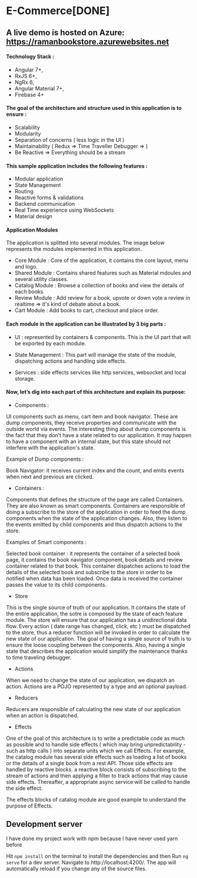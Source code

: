 ﻿# E-Commerce[DONE]

## A live demo is hosted on Azure: https://ramanbookstore.azurewebsites.net

#### Technology Stack :

* Angular 7+,
* RxJS 6+,
* NgRx 6,
* Angular Material 7+,
* Firebase 4+

#### The goal of the architecture and structure used in this application is to ensure :

* Scalability
* Modularity
* Separation of concerns ( less logic in the UI )
* Maintainability ( Redux => Time Traveller Debugger => )
* Be Reactive => Everything should be a stream

#### This sample application includes the following features :

* Modular application
* State Management
* Routing
* Reactive forms & validations
* Backend communication
* Real Time experience using WebSockets
* Material design

#### Application Modules
The application is splitted into several modules. The image below represents the modules implemented in this application.

- Core Module : Core of the application, it contains the core layout, menu and logo.
- Shared Module : Contains shared features such as Material mdoules and several utility classes.
- Catalog Module : Browse a collection of books and view the details of each books
- Review Module : Add review for a book, upvote or down vote a review in realtime => it's kind of debate about a book.
- Cart Module : Add books to cart, checkout and place order.

#### Each module in the application can be illustrated by 3 big parts :

* UI : represented by containers & components. This is the UI part that will be exported by each module.

* State Management : This part will manage the state of the module, dispatching actions and handling side effects.

* Services : side effects services like http services, websocket and local storage.

#### Now, let’s dig into each part of this architecture and explain its purpose:

* Components :

UI components such as menu, cart item and book navigator. These are dump components, they receive properties and communicate with the outside world via events. The interesting thing about dump components is the fact that they don’t have a state related to our application. It may happen to have a component with an internal state, but this state should not interfere with the application's state.

Example of Dump components :

Book Navigator: it receives current index and the count, and emits events when next and previous are clicked.

* Containers :

Components that defines the structure of the page are called Containers. They are also known as smart components. Containers are responsible of doing a subscribe to the store of the application in order to feed the dump components when the state of the application changes. Also, they listen to the events emitted by child components and thus dispatch actions to the store.

Examples of Smart components :

Selected book container : it represents the container of a selected book page, it contains the book navigator component, book details and review container related to that book. This container dispatches actions to load the details of the selected book and subscribe to the store in order to be notified when data has been loaded. Once data is received the container passes the value to its child components.

* Store

This is the single source of truth of our application. It contains the state of the entire application, the sotre is composed by the state of each feature module. The store will ensure that our application has a unidirectional data flow. Every action ( date range has changed, click, etc ) must be dispatched to the store, thus a reducer function will be invoked in order to calculate the new state of our application. The goal of having a single source of truth is to ensure the loose coupling between the components. Also, having a single state that describes the application would simplify the maintenance thanks to time traveling debugger.

* Actions

When we need to change the state of our application, we dispatch an action. Actions are a POJO represented by a type and an optional payload.

* Reducers

Reducers are responsible of calculating the new state of our application when an action is dispatched.

* Effects

One of the goal of this architecture is to write a predictable code as much as possible and to handle side effects ( which may bring unpredictability - such as http calls ) into separate units which we call Effects. For example, the catalog module has several side effects such as loading a list of books or the details of a single book from a rest API. Those side effects are handled by reactive blocks. a reactive block consists of subscribing to the stream of actions and then applying a filter to track actions that may cause side effects. Thereafter, a appropriate async service will be called to handle the side effect.

The effects blocks of catalog module are good example to understand the purpose of Effects.

## Development server

I have done my project work with npm because I have never used yarn before

Hit `npm install` on the terminal to install the dependencies and then Run `ng serve` for a dev server. Navigate to http://localhost:4200/. The app will automatically reload if you change any of the source files.

